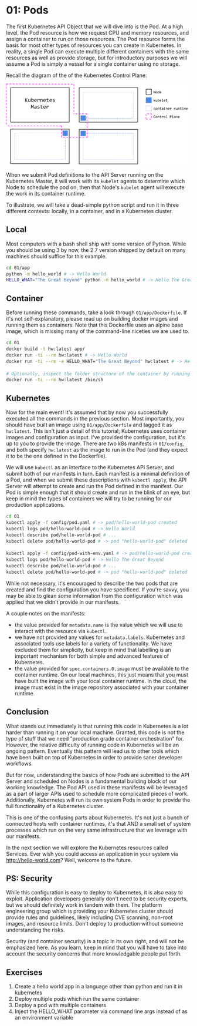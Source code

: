 # 01: Pods

The first Kubernetes API Object that we will dive into is the Pod. At a high level, the Pod resource is how we request CPU and memory resources, and assign a container to run on those resources. The Pod resource forms the basis for most other types of resources you can create in Kubernetes. In reality, a single Pod can execute multiple different containers with the same resources as well as provide storage, but for introductory purposes we will assume a Pod is simply a vessel for a single container using no storage.

Recall the diagram of the of the Kubernetes Control Plane:

![Control Plane](../images/k8s-cluster-1.png "Control Plane")

When we submit Pod definitions to the API Server running on the Kubernetes Master, it will work with its `kubelet` agents to determine which Node to schedule the pod on, then that Node's `kubelet` agent will execute the work in its container runtime.

To illustrate, we will take a dead-simple python script and run it in three different contexts: locally, in a container, and in a Kubernetes cluster. 

## Local

Most computers with a bash shell ship with some version of Python. While you should be using 3 by now, the 2.7 version shipped by default on many machines should suffice for this example.

```bash
cd 01/app
python -m hello_world # -> Hello World
HELLO_WHAT="The Great Beyond" python -m hello_world # -> Hello The Great Beyond
```

## Container

Before running these commands, take a look through `01/app/Dockerfile`. If it's not self-explanatory, please read up on building docker images and running them as containers. Note that this Dockerfile uses an alpine base image, which is missing many of the command-line niceties we are used to.

```bash
cd 01
docker build -t hw:latest app/
docker run -ti --rm hw:latest # -> Hello World
docker run -ti --rm -e HELLO_WHAT="The Great Beyond" hw:latest # -> Hello The Great Beyond

# Optionally, inspect the folder structure of the container by running sh instead of the CMD given in the Dockerfile
docker run -ti --rm hw:latest /bin/sh
```

## Kubernetes

Now for the main event! It's assumed that by now you successfully executed all the commands in the previous section. Most importantly, you should have built an image using `01/app/Dockerfile` and tagged it as `hw:latest`. This isn't just a detail of this tutorial; Kubernetes uses container images and configuration as input. I've provided the configuration, but it's up to you to provide the image. There are two k8s manifests in `01/config`, and both specify `hw:latest` as the image to run in the Pod (and they expect it to be the one defined in the Dockerfile).

We will use `kubectl` as an interface to the Kubernetes API Server, and submit both of our manifests in turn. Each manifest is a minimal definition of a Pod, and when we submit these descriptions with `kubectl apply`, the API Server will attempt to create and run the Pod defined in the manifest. Our Pod is simple enough that it should create and run in the blink of an eye, but keep in mind the types of containers we will try to be running for our production applications.

```bash
cd 01
kubectl apply -f config/pod.yaml # -> pod/hello-world-pod created
kubectl logs pod/hello-world-pod # -> Hello World
kubectl describe pod/hello-world-pod # ...
kubectl delete pod/hello-world-pod # -> pod "hello-world-pod" deleted

kubectl apply -f config/pod-with-env.yaml # -> pod/hello-world-pod created
kubectl logs pod/hello-world-pod # -> Hello The Great Beyond
kubectl describe pod/hello-world-pod # ...
kubectl delete pod/hello-world-pod # -> pod "hello-world-pod" deleted
```

While not necessary, it's encouraged to describe the two pods that are created and find the configuration you have specificed. If you're savvy, you may be able to glean some information from the configuration which was applied that we didn't provide in our manifests.

A couple notes on the manifests:
- the value provided for `metadata.name` is the value which we will use to interact with the resource via `kubectl`.
- we have not provided any values for `metadata.labels`. Kubernetes and associated tools use labels for a variety of functionality. We have excluded them for simplicity, but keep in mind that labelling is an important mechanism for both simple and advanced features of Kubernetes.
- the value provided for `spec.containers.0.image` must be available to the container runtime. On our local machines, this just means that you must have built the image with your local container runtime. In the cloud, the image must exist in the image repository associated with your container runtime. 

## Conclusion

What stands out immediately is that running this code in Kubernetes is a lot harder than running it on your local machine. Granted, this code is not the type of stuff that we need "production grade container orchestration" for. However, the relative difficulty of running code in Kubernetes will be an ongoing pattern. Eventually this pattern will lead us to other tools which have been built on top of Kubernetes in order to provide saner developer workflows. 

But for now, understanding the basics of how Pods are submitted to the API Server and scheduled on Nodes is a fundamental building block of our working knowledge. The Pod API used in these manifests will be leveraged as a part of larger APIs used to schedule more complicated pieces of work. Additionally, Kubernetes will run its own system Pods in order to provide the full functionality of a Kubernetes cluster. 

This is one of the confusing parts about Kubernetes. It's not just a bunch of connected hosts with container runtimes, it's that AND a small set of system processes which run on the very same infrastructure that we leverage with our manifests.

In the next section we will explore the Kubernetes resources called Services. Ever wish you could access an application in your system via http://hello-world.com? Well, welcome to the future.

## PS: Security
While this configuration is easy to deploy to Kubernetes, it is also easy to exploit. Application developers generally don't need to be security experts, but we should definitely work in tandem with them. The platform engineering group which is providing your Kubernetes cluster should provide rules and guidelines, likely including CVE scanning, non-root images, and resource limits. Don't deploy to production without someone understanding the risks.

Security (and container security) is a topic in its own right, and will not be emphasized here. As you learn, keep in mind that you will have to take into account the security concerns that more knowledgable people put forth.

## Exercises
1. Create a hello world app in a language other than python and run it in kubernetes
1. Deploy multiple pods which run the same container
1. Deploy a pod with multiple containers
1. Inject the HELLO_WHAT parameter via command line args instead of as an environment variable

